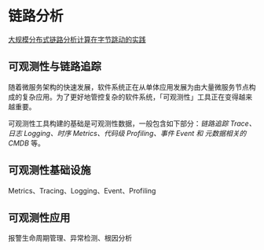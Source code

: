 # 链路分析

[大规模分布式链路分析计算在字节跳动的实践](https://juejin.cn/post/7163159771745353741)


## 可观测性与链路追踪

随着微服务架构的快速发展，软件系统正在从单体应用发展为由大量微服务节点构成的复杂应用。为了更好地管控复杂的软件系统，「可观测性」工具正在变得越来越重要。

可观测性工具构建的基础是可观测性数据，一般包含如下部分：*链路追踪 Trace、日志 Logging、时序 Metrics、代码级 Profiling、事件 Event 和 元数据相关的 CMDB* 等。


## 可观测性基础设施

Metrics、Tracing、Logging、Event、Profiling


## 可观测性应用

报警生命周期管理、异常检测、根因分析




